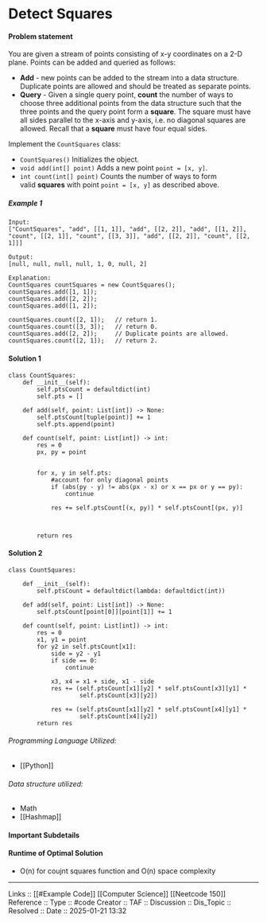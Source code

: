 # Detect Squares

#### Problem statement
You are given a stream of points consisting of x-y coordinates on a 2-D plane. Points can be added and queried as follows:

- **Add** - new points can be added to the stream into a data structure. Duplicate points are allowed and should be treated as separate points.
- **Query** - Given a single query point, **count** the number of ways to choose three additional points from the data structure such that the three points and the query point form a **square**. The square must have all sides parallel to the x-axis and y-axis, i.e. no diagonal squares are allowed. Recall that a **square** must have four equal sides.

Implement the `CountSquares` class:

- `CountSquares()` Initializes the object.
- `void add(int[] point)` Adds a new point `point = [x, y]`.
- `int count(int[] point)` Counts the number of ways to form valid **squares** with point `point = [x, y]` as described above.

##### Example 1
```
Input: 
["CountSquares", "add", [[1, 1]], "add", [[2, 2]], "add", [[1, 2]], "count", [[2, 1]], "count", [[3, 3]], "add", [[2, 2]], "count", [[2, 1]]]
       
Output:
[null, null, null, null, 1, 0, null, 2]

Explanation:
CountSquares countSquares = new CountSquares();
countSquares.add([1, 1]);
countSquares.add([2, 2]);
countSquares.add([1, 2]);

countSquares.count([2, 1]);   // return 1.
countSquares.count([3, 3]);   // return 0.
countSquares.add([2, 2]);     // Duplicate points are allowed.
countSquares.count([2, 1]);   // return 2. 
```
#### Solution 1
```
class CountSquares:
    def __init__(self):
        self.ptsCount = defaultdict(int)
        self.pts = []

    def add(self, point: List[int]) -> None:
        self.ptsCount[tuple(point)] += 1
        self.pts.append(point)

    def count(self, point: List[int]) -> int:
        res = 0
        px, py = point

  
        for x, y in self.pts:
            #account for only diagonal points
            if (abs(py - y) != abs(px - x) or x == px or y == py):
                continue
 
			res += self.ptsCount[(x, py)] * self.ptsCount[(px, y)]

  

        return res
```

#### Solution 2
```
class CountSquares:

    def __init__(self):
        self.ptsCount = defaultdict(lambda: defaultdict(int))

    def add(self, point: List[int]) -> None:
        self.ptsCount[point[0]][point[1]] += 1

    def count(self, point: List[int]) -> int:
        res = 0
        x1, y1 = point
        for y2 in self.ptsCount[x1]:
            side = y2 - y1
            if side == 0:
                continue

            x3, x4 = x1 + side, x1 - side
            res += (self.ptsCount[x1][y2] * self.ptsCount[x3][y1] *
                    self.ptsCount[x3][y2])

            res += (self.ptsCount[x1][y2] * self.ptsCount[x4][y1] *
                    self.ptsCount[x4][y2])
        return res
```
###### Programming Language Utilized:

- [[Python]]
###### Data structure utilized:

- Math
- [[Hashmap]]
#### Important Subdetails

#### Runtime of Optimal Solution

- O(n) for coujnt squares function and O(n) space complexity
---
Links :: [[#Example Code]] [[Computer Science]] [[Neetcode 150]]
Reference ::
Type :: #code
Creator ::
TAF ::
Discussion ::
Dis_Topic :: 
Resolved ::
Date :: 2025-01-21 13:32
